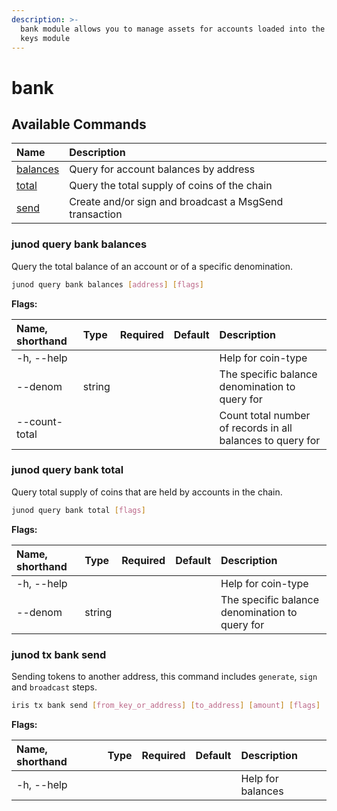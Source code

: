 ```yaml
---
description: >-
  bank module allows you to manage assets for accounts loaded into the local
  keys module
---
```


# bank

## Available Commands

| Name | Description |
| :--- | :--- |
| [balances](cli-bank.md#iris-query-bank-balances) | Query for account balances by address |
| [total](cli-bank.md#junod-query-bank-total) | Query the total supply of coins of the chain |
| [send](cli-bank.md#junod-tx-bank-send) | Create and/or sign and broadcast a MsgSend transaction |

### junod query bank balances <a id="iris-query-bank-balances"></a>

Query the total balance of an account or of a specific denomination.

```sh
junod query bank balances [address] [flags]
```

**Flags:**

| Name, shorthand | Type | Required | Default | Description |
| :--- | :--- | :--- | :--- | :--- |
| -h, --help |  |  |  | Help for coin-type |
| --denom | string |  |  | The specific balance denomination to query for |
| --count-total |  |  |  | Count total number of records in all balances to query for |

### junod query bank total

Query total supply of coins that are held by accounts in the chain.

```sh
junod query bank total [flags]
```

**Flags:**

| Name, shorthand | Type | Required | Default | Description |
| :--- | :--- | :--- | :--- | :--- |
| -h, --help |  |  |  | Help for coin-type |
| --denom | string |  |  | The specific balance denomination to query for |

### junod tx bank send

Sending tokens to another address, this command includes `generate`, `sign` and `broadcast` steps.

```sh
iris tx bank send [from_key_or_address] [to_address] [amount] [flags]
```

**Flags:**

| Name, shorthand | Type | Required | Default | Description |
| :--- | :--- | :--- | :--- | :--- |
| -h, --help |  |  |  | Help for balances |

